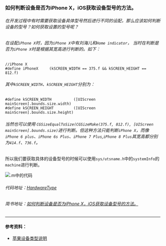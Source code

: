 
###  如何判断设备是否为iPhone X，iOS获取设备型号的方法。
###### 在开发过程中有时需要获取设备具体型号然后进行不同的设配，那么应该如何判断设备的型号？如何获取设置的型号呢？

###### 在设配`iPhone X`时，因为`iPhone X`中有刘海儿和`Home indicator`， 当时在判断是否为`iPhone X`时是根据其宽高进行判断的。如下：

```
//iPhone X
#define iPhoneX     (kSCREEN_WIDTH == 375.f && kSCREEN_HEIGHT == 812.f)
```
###### 其中`kSCREEN_WIDTH`、`kSCREEN_HEIGHT`分别为：

```
#define kSCREEN_WIDTH          ([UIScreen mainScreen].bounds.size.width)
#define kSCREEN_HEIGHT         ([UIScreen mainScreen].bounds.size.height)
```
###### 当然也可以使用 `CGSizeEqualToSize(CGSizeMake(375.f, 812.f), [UIScreen mainScreen].bounds.size)`进行判断。但这种方法只能判断`iPhone X`，而像`iPhone 6 plus`、`iPhone 6s Plus`、`iPhone 7 Plus`,`iPhone 8 Plus`其宽高都分别为`414.f`、`736.f`。
所以我们要获取具体的设备型号的时候可以使用`sys/utsname.h`中的`systemInfo`的`machine`进行判断。

![.m中的代码](http://upload-images.jianshu.io/upload_images/1388397-f3be3dce72ee1e16.png?imageMogr2/auto-orient/strip%7CimageView2/2/w/1240)

###### 代码地址：[HardwareType](https://www.theiphonewiki.com/wiki/Models)
###### 简书地址：[如何判断设备是否为iPhone X，iOS获取设备型号的方法。](http://www.jianshu.com/p/d40d701889a6)

------------------

#### 参考资料：
- [苹果设备类型说明](https://developer.apple.com/ios/human-interface-guidelines/overview/themes/)
